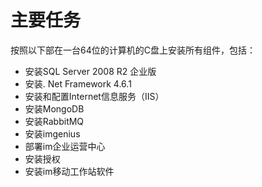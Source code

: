 # 主要任务

按照以下部在一台64位的计算机的C盘上安装所有组件，包括：
* 安装SQL Server 2008 R2 企业版
* 安装. Net Framework 4.6.1
* 安装和配置Internet信息服务（IIS）
* 安装MongoDB
* 安装RabbitMQ
* 安装imgenius
* 部署im企业运营中心
* 安装授权
* 安装im移动工作站软件
